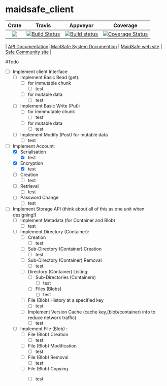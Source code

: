 # maidsafe_client

|Crate|Travis|Appveyor|Coverage|
|:-------:|:-------:|:------:|:------:|
|[![](http://meritbadge.herokuapp.com/maidsafe_client)](https://crates.io/crates/maidsafe_client)|[![Build Status](https://travis-ci.org/dirvine/maidsafe_client.svg?branch=master)](https://travis-ci.org/dirvine/maidsafe_client)|[![Build status](https://ci.appveyor.com/api/projects/status/kp7liadkt0uwm7fs?svg=true)](https://ci.appveyor.com/project/dirvine/maidsafe-client)|[![Coverage Status](https://coveralls.io/repos/dirvine/maidsafe_client/badge.svg?branch=master)](https://coveralls.io/r/dirvine/maidsafe_client?branch=master)|

| [ API Documentation](http://dirvine.github.io/maidsafe_client/)| [MaidSafe System Documention](http://systemdocs.maidsafe.net/) | [MaidSafe web site](http://www.maidsafe.net) | [Safe Community site](https://forum.safenetwork.io) |

#Todo
- [ ] Implement client Interface
  - [ ] Implement Basic Read (get):
    - [ ] for immutable chunk
      - [ ] test
    - [ ] for mutable data
      - [ ] test
  - [ ] Implement Basic Write (Put):
    - [ ] for immmutable chunk
      - [ ] test
    - [ ] for mutable data
      - [ ] test
  - [ ] Implement Modify (Post) for mutable data
    - [ ] test
- [ ] Implement Account:
  - [x] Serialisation
    - [x] test
  - [x] Encryption
    - [x] test
  - [ ] Creation
    - [ ] test
  - [ ] Retrieval
    - [ ] test
  - [ ] Password Change
    - [ ] test
- [ ] Implement Storage API (think about all of this as one unit when designing!)
    - [ ] Implement Metadata (for Container and Blob)
      - [ ] test
    - [ ] Implement Directory (Container):
      - [ ] Creation
        - [ ] test
      - [ ] Sub-Directory (Container) Creation
        - [ ] test
      - [ ] Sub-Directory (Container) Removal
        - [ ] test
      - [ ] Directory (Container) Listing:
        - [ ] Sub-Directories (Containers)
          - [ ] test
        - [ ] Files (Blobs)
          - [ ] test
      - [ ] File (Blob) History at a specified key
        - [ ] test
      - [ ] Implement Version Cache (cache key,(blob/container) info to reduce network traffic)
        - [ ] test
    - [ ] Implement File (Blob) :
      - [ ] File (Blob) Creation
        - [ ] test
      - [ ] File (Blob) Modification
        - [ ] test
      - [ ] File (Blob) Removal
        - [ ] test
      - [ ] File (Blob) Copying
        - [ ] test

